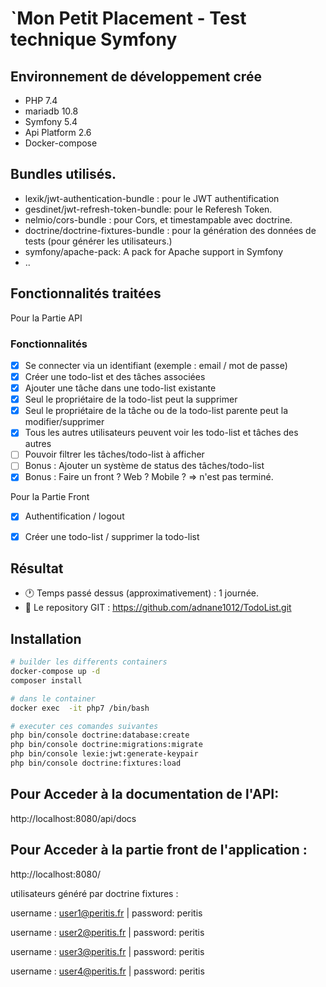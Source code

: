 `Mon Petit Placement - Test technique Symfony
==============================================

Environnement de développement crée
-------------

* PHP 7.4
* mariadb 10.8
* Symfony 5.4
* Api Platform 2.6
* Docker-compose


Bundles utilisés.
-------------
* lexik/jwt-authentication-bundle : pour le JWT authentification
* gesdinet/jwt-refresh-token-bundle: pour le Referesh Token.
* nelmio/cors-bundle : pour Cors, et timestampable avec doctrine.
* doctrine/doctrine-fixtures-bundle : pour la génération des données de tests (pour générer les utilisateurs.)
* symfony/apache-pack: A pack for Apache support in Symfony
* ..

Fonctionnalités traitées
-------------

Pour la Partie API

### Fonctionnalités

- [x] Se connecter via un identifiant (exemple : email / mot de passe)
- [x] Créer une todo-list et des tâches associées
- [x] Ajouter une tâche dans une todo-list existante
- [x] Seul le propriétaire de la todo-list peut la supprimer
- [x] Seul le propriétaire de la tâche ou de la todo-list parente peut la modifier/supprimer
- [x] Tous les autres utilisateurs peuvent voir les todo-list et tâches des autres
- [ ] Pouvoir filtrer les tâches/todo-list à afficher
- [ ] Bonus : Ajouter un système de status des tâches/todo-list
- [x] Bonus : Faire un front ? Web ? Mobile ? => n'est pas terminé.

Pour la Partie Front
- [x] Authentification / logout
- [x] Créer une todo-list / supprimer la todo-list


Résultat
--------

* 🕐 Temps passé dessus (approximativement) : 1 journée.
* 💼 Le repository GIT : https://github.com/adnane1012/TodoList.git

Installation
--------

```bash
# builder les differents containers
docker-compose up -d
composer install

# dans le container 
docker exec  -it php7 /bin/bash

# executer ces comandes suivantes
php bin/console doctrine:database:create
php bin/console doctrine:migrations:migrate
php bin/console lexie:jwt:generate-keypair
php bin/console doctrine:fixtures:load
```

Pour Acceder à la documentation de l'API:
--------
http://localhost:8080/api/docs

Pour Acceder à la partie front de l'application :
--------
http://localhost:8080/

utilisateurs généré par doctrine fixtures :

username : user1@peritis.fr | password: peritis

username : user2@peritis.fr | password: peritis

username : user3@peritis.fr | password: peritis

username : user4@peritis.fr | password: peritis
